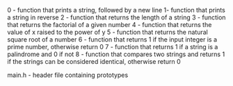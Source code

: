 0 - function that prints a string, followed by a new line
1-  function that prints a string in reverse
2 - function that returns the length of a string
3 - function that returns the factorial of a given number
4 - function that returns the value of x raised to the power of y
5 - function that returns the natural square root of a number
6 - function that returns 1 if the input integer is a prime number, otherwise return 0
7 - function that returns 1 if a string is a palindrome and 0 if not
8 - function that compares two strings and returns 1 if the strings can be considered identical, otherwise return 0

main.h - header file containing prototypes
